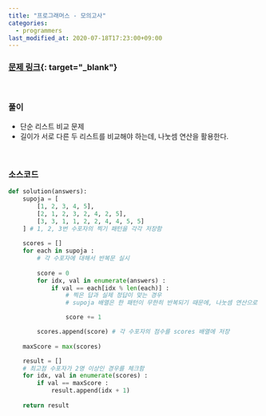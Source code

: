 ```yaml
---
title: "프로그래머스 - 모의고사"
categories: 
  - programmers
last_modified_at: 2020-07-18T17:23:00+09:00
---
```


### [<u>문제 링크</u>](https://programmers.co.kr/learn/courses/30/lessons/42840){: target="_blank"}
<br/>

### 풀이
- 단순 리스트 비교 문제
- 길이가 서로 다른 두 리스트를 비교해야 하는데, 나눗셈 연산을 활용한다.

<br/>

### 소스코드
```python
def solution(answers):
    supoja = [
        [1, 2, 3, 4, 5],
        [2, 1, 2, 3, 2, 4, 2, 5],
        [3, 3, 1, 1, 2, 2, 4, 4, 5, 5]
    ] # 1, 2, 3번 수포자의 찍기 패턴을 각각 저장함
    
    scores = []
    for each in supoja :
        # 각 수포자에 대해서 반복문 실시
        
        score = 0
        for idx, val in enumerate(answers) :
            if val == each[idx % len(each)] :
                # 찍은 답과 실제 정답이 맞는 경우
                # supoja 배열은 한 패턴이 무한히 반복되기 때문에, 나눗셈 연산으로 인덱스를 지정해준다.

                score += 1

        scores.append(score) # 각 수포자의 점수를 scores 배열에 저장
    
    maxScore = max(scores)

    result = []
    # 최고점 수포자가 2명 이상인 경우를 체크함
    for idx, val in enumerate(scores) :
        if val == maxScore :
            result.append(idx + 1)
    
    return result
```